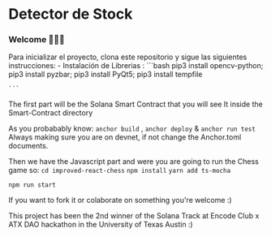 # Detector de Stock 

### **Welcome 👾👾👾**
Para inicializar el proyecto, clona este repositorio y sigue las siguientes instrucciones:
    - Instalación de Librerias :
    ```bash
      pip3 install opencv-python;
      pip3 install pyzbar;
      pip3 install PyQt5;
      pip3 install tempfile
      
    ```

The first part will be the Solana Smart Contract that you will see It inside the Smart-Contract directory

As you probabably know: `anchor build` , `anchor deploy` & `anchor run test`
Always making sure you are on devnet, if not change the Anchor.toml documents.

Then we have the Javascript part and were you are going to run the Chess game so:
`cd improved-react-chess`
`npm install`
`yarn add ts-mocha`

`npm run start` 

If you want to fork it or colaborate on something you're welcome :)

This project has been the 2nd winner of the Solana Track at Encode Club x ATX DAO hackathon in the University of Texas Austin :)
